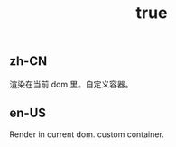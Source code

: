﻿---
order: 8
title:
  zh-CN: 渲染在当前DOM
  en-US: Render in current dom
---

## zh-CN
渲染在当前 dom 里。自定义容器。


## en-US
Render in current dom. custom container.
